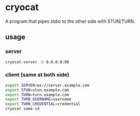 # cryocat

A program that pipes stdio to the other side with STUN/TURN.

## usage

### server

```sh
cryocat-server -b 0.0.0.0:80
```

### client (same at both side)

```sh
export SERVER=ws://server.example.com
export STUN=stun.example.com
export TURN=turn.example.com
export TURN_USERNAME=username
export TURN_CREDENTIAL=credential
cryocat some-id
```
